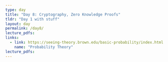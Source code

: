 ```yaml
---
type: day
title: "Day 8: Cryptography, Zero Knowledge Proofs"
tldr: "Day 1 with stuff"
layout: day
permalink: /day8/
lecture_pdfs:
links:
  - link: https://seeing-theory.brown.edu/basic-probability/index.html
    name: "Probability Theory"
lecture_pdfs:
---
```

